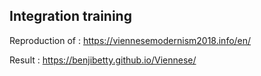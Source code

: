 ## Integration training

Reproduction of : https://viennesemodernism2018.info/en/

Result : https://benjibetty.github.io/Viennese/
